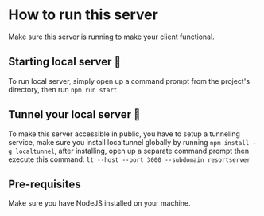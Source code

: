 
# How to run this server  
Make sure this server is running to make your client functional. 

## Starting local server 🚀  
To run local server, simply open up a command prompt from the project's directory, then run `npm run start`  

## Tunnel your local server 🚀 
To make this server accessible in public, you have to setup a tunneling service, make sure you install localtunnel globally by running `npm install -g localtunnel`, after installing, open up a separate command prompt then execute this command: `lt --host --port 3000 --subdomain resortserver`
    
## Pre-requisites
Make sure you have NodeJS installed on your machine.
